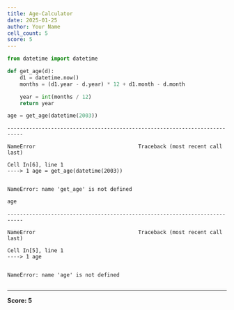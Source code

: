 ```yaml
---
title: Age-Calculator
date: 2025-01-25
author: Your Name
cell_count: 5
score: 5
---
```


```python
from datetime import datetime
```


```python
def get_age(d):
    d1 = datetime.now()
    months = (d1.year - d.year) * 12 + d1.month - d.month

    year = int(months / 12)
    return year
```


```python
age = get_age(datetime(2003))
```


    ---------------------------------------------------------------------------

    NameError                                 Traceback (most recent call last)

    Cell In[6], line 1
    ----> 1 age = get_age(datetime(2003))


    NameError: name 'get_age' is not defined



```python
age
```


    ---------------------------------------------------------------------------

    NameError                                 Traceback (most recent call last)

    Cell In[5], line 1
    ----> 1 age


    NameError: name 'age' is not defined



```python

```


---
**Score: 5**
